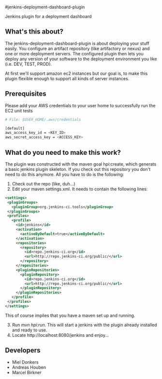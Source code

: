 #jenkins-deployment-dashboard-plugin

Jenkins plugin for a deployment dashboard

## What's this about?

The jenkins-deployment-dashboard-plugin is about deploying your stuff easily. You configure an artifact repository (like artifactory or nexus) and one or more deployment servers. The configured plugin then lets you deploy any version of your software to the deployment environment you like (i.e. DEV, TEST, PROD).

At first we'll support amazon ec2 instances but our goal is, to make this plugin flexible enough to support all kinds of server instances.

## Prerequisites

Please add your AWS credentials to your user home to successfully run the EC2 unit tests 

```bash
# File: $USER_HOME/.aws/credentials 

[default]
aws_access_key_id = <KEY_ID>
aws_secret_access_key = <ACCESS_KEY>
```

## What do you need to make this work?

The plugin was constructed with the maven goal hpi:create, which generats a basic jenkins plugin skeleton. If you check out this repository you don't need to do this anymore. All you have to do is the following:

1. Check out the repo (like, duh...)
2. Edit your maven settings.xml. It needs to contain the following lines:
 ```xml
<settings>
  <pluginGroups>
    <pluginGroup>org.jenkins-ci.tools</pluginGroup>
  </pluginGroups>
  <profiles>
    <profile>
      <id>jenkins</id>
      <activation>
        <activeByDefault>true</activeByDefault>
      </activation>
      <repositories>
        <repository>
          <id>repo.jenkins-ci.org</id>
          <url>http://repo.jenkins-ci.org/public/</url>
        </repository>
      </repositories>
      <pluginRepositories>
        <pluginRepository>
          <id>repo.jenkins-ci.org</id>
          <url>http://repo.jenkins-ci.org/public/</url>
        </pluginRepository>
      </pluginRepositories>
    </profile>
  </profiles>
</settings>
```

 This of course implies that you have a maven set up and running.

3. Run _mvn hpi:run_. This will start a jenkins with the plugin already installed and ready to use.
4. Locate http://localhost:8080/jenkins and enjoy...


## Developers

* Miel Donkers
* Andreas Houben
* Marcel Birkner
